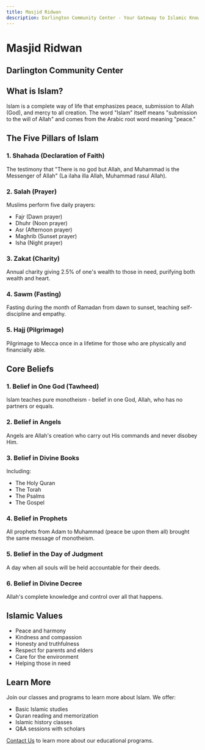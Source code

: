 ```yaml
---
title: Masjid Ridwan
description: Darlington Community Center - Your Gateway to Islamic Knowledge
---
```


# Masjid Ridwan
## Darlington Community Center

## What is Islam?
Islam is a complete way of life that emphasizes peace, submission to Allah (God), and mercy to all creation. The word "Islam" itself means "submission to the will of Allah" and comes from the Arabic root word meaning "peace."

## The Five Pillars of Islam

### 1. Shahada (Declaration of Faith)
The testimony that "There is no god but Allah, and Muhammad is the Messenger of Allah" (La ilaha illa Allah, Muhammad rasul Allah).

### 2. Salah (Prayer)
Muslims perform five daily prayers:
- Fajr (Dawn prayer)
- Dhuhr (Noon prayer)
- Asr (Afternoon prayer)
- Maghrib (Sunset prayer)
- Isha (Night prayer)

### 3. Zakat (Charity)
Annual charity giving 2.5% of one's wealth to those in need, purifying both wealth and heart.

### 4. Sawm (Fasting)
Fasting during the month of Ramadan from dawn to sunset, teaching self-discipline and empathy.

### 5. Hajj (Pilgrimage)
Pilgrimage to Mecca once in a lifetime for those who are physically and financially able.

## Core Beliefs

### 1. Belief in One God (Tawheed)
Islam teaches pure monotheism - belief in one God, Allah, who has no partners or equals.

### 2. Belief in Angels
Angels are Allah's creation who carry out His commands and never disobey Him.

### 3. Belief in Divine Books
Including:
- The Holy Quran
- The Torah
- The Psalms
- The Gospel

### 4. Belief in Prophets
All prophets from Adam to Muhammad (peace be upon them all) brought the same message of monotheism.

### 5. Belief in the Day of Judgment
A day when all souls will be held accountable for their deeds.

### 6. Belief in Divine Decree
Allah's complete knowledge and control over all that happens.

## Islamic Values
- Peace and harmony
- Kindness and compassion
- Honesty and truthfulness
- Respect for parents and elders
- Care for the environment
- Helping those in need

## Learn More
Join our classes and programs to learn more about Islam. We offer:
- Basic Islamic studies
- Quran reading and memorization
- Islamic history classes
- Q&A sessions with scholars

[Contact Us](/contact) to learn more about our educational programs.
